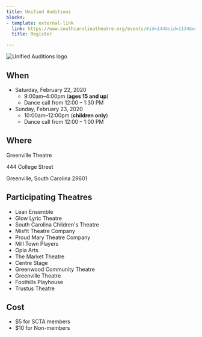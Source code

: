 ```yaml
---
title: Unified Auditions
blocks:
- template: external-link
  link: https://www.southcarolinatheatre.org/events/#id=144&cid=1134&wid=5701
  title: Register

---
```

![Unified Auditions logo](/uploads/Logo-Unified.png)

## When

* Saturday, February 22, 2020
  * 9:00am–4:00pm (**ages 15 and up**)
  * Dance call from 12:00 – 1:30 PM
* Sunday, February 23, 2020
  * 10:00am–12:00pm (**children only**)
  * Dance call from 12:00 – 1:00 PM

## Where

Greenville Theatre

444 College Street

Greenville, South Carolina 29601

## Participating Theatres

* Lean Ensemble
* Glow Lyric Theatre
* South Carolina Children's Theatre
* Misfit Theatre Company
* Proud Mary Theatre Company
* Mill Town Players
* Opia Arts
* The Market Theatre
* Centre Stage
* Greenwood Community Theatre
* Greenville Theatre
* Foothills Playhouse
* Trustus Theatre

## Cost

* $5 for SCTA members
* $10 for Non-members